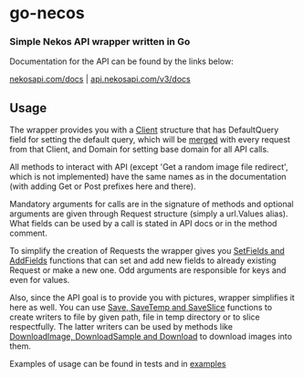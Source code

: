 # go-necos
### Simple Nekos API wrapper written in Go

Documentation for the API can be found by the links below:

[nekosapi.com/docs](https://nekosapi.com/docs) | [api.nekosapi.com/v3/docs](https://api.nekosapi.com/v3/docs)

## Usage
The wrapper provides you with a [Client](api.go#L17) structure that has DefaultQuery field for setting the default query,
which will be [merged](api.go#L48) with every request from that Client, and Domain for setting base domain for all API calls.

All methods to interact with API (except 'Get a random image file redirect', which is not implemented) have the same names
as in the documentation (with adding Get or Post prefixes here and there). 

Mandatory arguments for calls are in the signature
of methods and optional arguments are given through Request structure (simply a url.Values alias). 
What fields can be used by a call is stated in API docs or in the method comment.

To simplify the creation of Requests the wrapper gives you [SetFields and AddFields](sugar.go#L34) functions that can
set and add new fields to already existing Request or make a new one. Odd arguments are responsible for keys and even for values.

Also, since the API goal is to provide you with pictures, wrapper simplifies it here as well.
You can use [Save, SaveTemp and SaveSlice](sugar.go#L106) functions to create writers to file by given path, file in temp directory or to slice respectfully.
The latter writers can be used by methods like [DownloadImage, DownloadSample and Download](sugar.go#L171) to download images into them.

Examples of usage can be found in tests and in [examples](examples)
